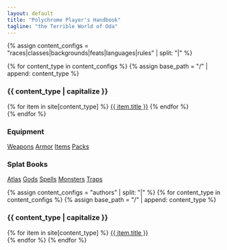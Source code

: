 ```yaml
---
layout: default
title: "Polychrome Player's Handbook"
tagline: "the Terrible World of Oda"
---
```


<div class='index-grid' markdown=1>

{% assign content_configs = "races|classes|backgrounds|feats|languages|rules" | split: "|" %}

{% for content_type in content_configs %}
{% assign base_path = "/" | append: content_type %}
<section>
<h3>{{ content_type | capitalize }}</h3>
{% for item in site[content_type] %}
<a href="{{ base_path }}/{{ item.slug }}">{{ item.title }}</a>
{% endfor %}
</section>
{% endfor %}


<section>
<h3>Equipment</h3>
<a href='weapons'>Weapons</a>
<a href='armor'>Armor</a>
<a href='items'>Items</a>
<a href='packs'>Packs</a>
</section>

<section>
<h3>Splat Books</h3>
<a href='locations'>Atlas</a>
<a href='gods'>Gods</a>
<a href='spells'>Spells</a>
<a href='monsters'>Monsters</a>
<a href='traps'>Traps</a>
</section>

{% assign content_configs = "authors" | split: "|" %}
{% for content_type in content_configs %}
{% assign base_path = "/" | append: content_type %}
<section>
<h3>{{ content_type | capitalize }}</h3>
{% for item in site[content_type] %}
<a href="{{ base_path }}/{{ item.slug }}">{{ item.title }}</a>
</section>
{% endfor %}
{% endfor %}

</div>

